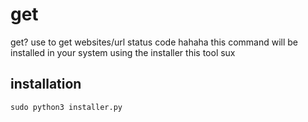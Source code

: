 # get
get? use to get websites/url status code hahaha this command will be installed in your system using the installer
this tool sux

## installation
```
sudo python3 installer.py
```
